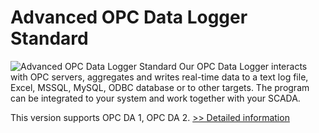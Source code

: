 # Advanced OPC Data Logger Standard
![Advanced OPC Data Logger Standard](https://mycommerce.akamaized.net/api/pimages/P300237325/BIG/300237325.PNG)
Our OPC Data Logger interacts with OPC servers, aggregates and writes real-time data to a text log file, Excel, MSSQL, MySQL, ODBC database or to other targets. The program can be integrated to your system and work together with your SCADA.

This version supports OPC DA 1, OPC DA 2.
[>> Detailed information](https://secure.shareit.com/shareit/product.html?productid=300237325&affiliateid=200057808)